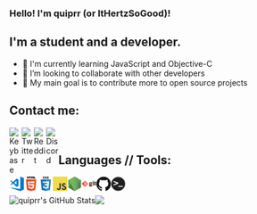 ### Hello! I'm quiprr (or ItHertzSoGood)!

## I'm a student and a developer.
- 🔭 I'm currently learning JavaScript and Objective-C
- 👯 I’m looking to collaborate with other developers
- 🥅 My main goal is to contribute more to open source projects

## Contact me:
[<img align="left" alt="Keybase" width="22px" src="https://cdn.jsdelivr.net/npm/simple-icons@3.4.0/icons/keybase.svg" />][keybase]
[<img align="left" alt="Twitter" width="22px" src="https://cdn.jsdelivr.net/npm/simple-icons@v3/icons/twitter.svg" />][twitter]
[<img align="left" alt="Reddit" width="22px" src="https://cdn.jsdelivr.net/npm/simple-icons@v3/icons/reddit.svg" />][reddit]
[<img align="left" alt="Discord" width="22px" src="https://cdn.jsdelivr.net/npm/simple-icons@v3/icons/discord.svg" />][discord]
<br>

## Languages // Tools:
[<img align="left" alt="Visual Studio Code" width="26px" src="https://raw.githubusercontent.com/github/explore/80688e429a7d4ef2fca1e82350fe8e3517d3494d/topics/visual-studio-code/visual-studio-code.png" />][vscode]
[<img align="left" alt="HTML5" width="26px" src="https://raw.githubusercontent.com/github/explore/80688e429a7d4ef2fca1e82350fe8e3517d3494d/topics/html/html.png" />][html5]
[<img align="left" alt="CSS3" width="26px" src="https://raw.githubusercontent.com/github/explore/80688e429a7d4ef2fca1e82350fe8e3517d3494d/topics/css/css.png" />][css3]
[<img align="left" alt="JavaScript" width="26px" src="https://raw.githubusercontent.com/github/explore/80688e429a7d4ef2fca1e82350fe8e3517d3494d/topics/javascript/javascript.png" />][javascript]
[<img align="left" alt="Node.js" width="26px" src="https://raw.githubusercontent.com/github/explore/80688e429a7d4ef2fca1e82350fe8e3517d3494d/topics/nodejs/nodejs.png" />][nodejs]
[<img align="left" alt="Git" width="26px" src="https://raw.githubusercontent.com/github/explore/80688e429a7d4ef2fca1e82350fe8e3517d3494d/topics/git/git.png" />][git]
[<img align="left" alt="GitHub" width="26px" src="https://raw.githubusercontent.com/github/explore/78df643247d429f6cc873026c0622819ad797942/topics/github/github.png" />][github]
[<img align="left" alt="Zsh" width="26px" src="https://raw.githubusercontent.com/github/explore/80688e429a7d4ef2fca1e82350fe8e3517d3494d/topics/terminal/terminal.png" />][zsh]  

<br>
<br>
<img align="left" alt="quiprr's GitHub Stats" src="https://github-readme-stats.vercel.app/api?username=ItHertzSoGood&show_icons=true&hide_border=true&count_private=true" />
<img align="left" alt"quiprr's Top Languages" src="https://github-readme-stats.vercel.app/api/top-langs/?username=ItHertzSoGood" />

[keybase]: https://keybase.io/quiprr/
[twitter]: https://twitter.com/quiprr/
[reddit]: https://reddit.com/u/quiprr/
[discord]: https://discord.com/
[vscode]: https://code.visualstudio.com/
[html5]: https://en.wikipedia.org/wiki/HTML5/
[css3]: https://en.wikipedia.org/wiki/Cascading_Style_Sheets/
[javascript]: https://en.wikipedia.org/wiki/JavaScript/
[nodejs]: https://nodejs.org/en/
[git]: https://git-scm.com/
[github]: https://github.com/ItHertzSoGood/
[zsh]: https://www.zsh.org/
